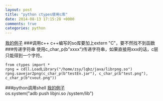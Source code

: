 ```yaml
---
layout: post
title: "python ctypes使用c库"
date: 2014-08-13 17:15:28 +0000
comments: true
categories: python
---
```


[我的例子](https://github.com/zhangshy/myTest/blob/master/python/cvsave2Png.py)
###调用c++
c++编写的so库要加上extern "C"，要不然找不到函数
###传递字符串
使用c_char_p(b"xxxx")传递字符串，如果直接用xxx的话，c层只能得到一个字符。

    from ctypes import *
    rpng = cdll.LoadLibrary("/home/zsy/lqbz/java/librpng.so")
    rpng.savejar2png(c_char_p(b"testEn.jar"), c_char_p(b"test.png"), c_char_p(b"cvout.png"))

###python调用shell
[我的例子](https://github.com/zhangshy/myTest/blob/master/python/pushShell.py)      
    os.system("adb push libjni.so /system/lib")
